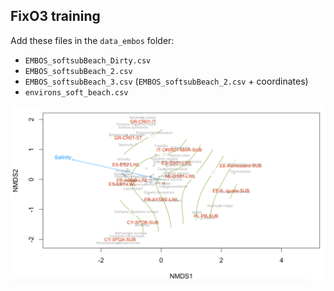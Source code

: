 ## FixO3 training

Add these files in the `data_embos` folder:

- `EMBOS_softsubBeach_Dirty.csv`
- `EMBOS_softsubBeach_2.csv`
- `EMBOS_softsubBeach_3.csv` (`EMBOS_softsubBeach_2.csv` + coordinates)
- `environs_soft_beach.csv`

![nmds](https://github.com/iobis/training/blob/master/fixo3/nmds.png)
